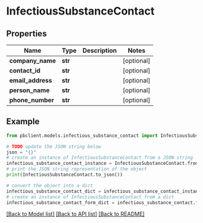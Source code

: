 # InfectiousSubstanceContact


## Properties

Name | Type | Description | Notes
------------ | ------------- | ------------- | -------------
**company_name** | **str** |  | [optional] 
**contact_id** | **str** |  | [optional] 
**email_address** | **str** |  | [optional] 
**person_name** | **str** |  | [optional] 
**phone_number** | **str** |  | [optional] 

## Example

```python
from pbclient.models.infectious_substance_contact import InfectiousSubstanceContact

# TODO update the JSON string below
json = "{}"
# create an instance of InfectiousSubstanceContact from a JSON string
infectious_substance_contact_instance = InfectiousSubstanceContact.from_json(json)
# print the JSON string representation of the object
print(InfectiousSubstanceContact.to_json())

# convert the object into a dict
infectious_substance_contact_dict = infectious_substance_contact_instance.to_dict()
# create an instance of InfectiousSubstanceContact from a dict
infectious_substance_contact_form_dict = infectious_substance_contact.from_dict(infectious_substance_contact_dict)
```
[[Back to Model list]](../README.md#documentation-for-models) [[Back to API list]](../README.md#documentation-for-api-endpoints) [[Back to README]](../README.md)


